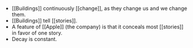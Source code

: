 - [[Buildings]] continuously [[change]], as they change us and we change them.
- [[Buildings]] tell [[stories]].
- A feature of [[Apple]] (the company) is that it conceals most [[stories]] in favor of one story.
- Decay is constant.